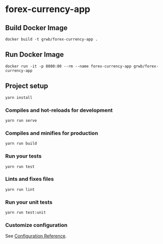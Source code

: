 # forex-currency-app

## Build Docker Image
```
docker build -t grwb/forex-currency-app .
```

## Run Docker Image
```
docker run -it -p 8080:80 --rm --name forex-currency-app grwb/forex-currency-app
```

## Project setup
```
yarn install
```

### Compiles and hot-reloads for development
```
yarn run serve
```

### Compiles and minifies for production
```
yarn run build
```

### Run your tests
```
yarn run test
```

### Lints and fixes files
```
yarn run lint
```

### Run your unit tests
```
yarn run test:unit
```

### Customize configuration
See [Configuration Reference](https://cli.vuejs.org/config/).
